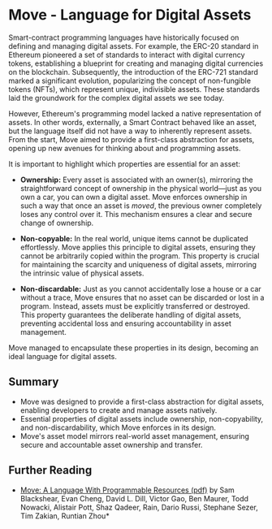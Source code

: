 # Move - Language for Digital Assets

Smart-contract programming languages have historically focused on defining and managing digital
assets. For example, the ERC-20 standard in Ethereum pioneered a set of standards to interact with
digital currency tokens, establishing a blueprint for creating and managing digital currencies on
the blockchain. Subsequently, the introduction of the ERC-721 standard marked a significant
evolution, popularizing the concept of non-fungible tokens (NFTs), which represent unique,
indivisible assets. These standards laid the groundwork for the complex digital assets we see today.

<!-- ## Move and Digital Assets -->

<!-- note: consider "native" -> "fine-grained" -->

However, Ethereum's programming model lacked a native representation of assets. In other words,
externally, a Smart Contract behaved like an asset, but the language itself did not have a way to
inherently represent assets. From the start, Move aimed to provide a first-class abstraction for
assets, opening up new avenues for thinking about and programming assets.

<!-- Move was initially created in 2018 as part of the Libra project. The language was designed to address shortcomings in existing smart contract languages, especially in handling assets and access control. The Move language aims to provide first-class abstractions for these concepts, improving the safety and productivity of smart contract programming. -->

It is important to highlight which properties are essential for an asset:

- **Ownership:** Every asset is associated with an owner(s), mirroring the straightforward concept
  of ownership in the physical world—just as you own a car, you can own a digital asset. Move
  enforces ownership in such a way that once an asset is _moved_, the previous owner completely
  loses any control over it. This mechanism ensures a clear and secure change of ownership.

- **Non-copyable:** In the real world, unique items cannot be duplicated effortlessly. Move applies
  this principle to digital assets, ensuring they cannot be arbitrarily copied within the program.
  This property is crucial for maintaining the scarcity and uniqueness of digital assets, mirroring
  the intrinsic value of physical assets.

- **Non-discardable:** Just as you cannot accidentally lose a house or a car without a trace, Move
  ensures that no asset can be discarded or lost in a program. Instead, assets must be explicitly
  transferred or destroyed. This property guarantees the deliberate handling of digital assets,
  preventing accidental loss and ensuring accountability in asset management.

Move managed to encapsulate these properties in its design, becoming an ideal language for digital
assets.

## Summary

- Move was designed to provide a first-class abstraction for digital assets, enabling developers to
  create and manage assets natively.
- Essential properties of digital assets include ownership, non-copyability, and non-discardability,
  which Move enforces in its design.
- Move's asset model mirrors real-world asset management, ensuring secure and accountable asset
  ownership and transfer.

## Further Reading

- [Move: A Language With Programmable Resources (pdf)](https://developers.diem.com/papers/diem-move-a-language-with-programmable-resources/2019-06-18.pdf)
  by Sam Blackshear, Evan Cheng, David L. Dill, Victor Gao, Ben Maurer, Todd Nowacki, Alistair Pott,
  Shaz Qadeer, Rain, Dario Russi, Stephane Sezer, Tim Zakian, Runtian Zhou\*
